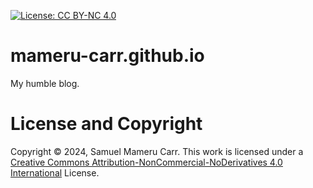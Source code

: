 [![License: CC BY-NC 4.0](https://img.shields.io/badge/License-CC_BY--NC_4.0-lightblue.svg)](https://creativecommons.org/licenses/by-nc/4.0/)
# mameru-carr.github.io
My humble blog.

# License and Copyright
Copyright &copy; 2024, Samuel Mameru Carr.
This work is licensed under a [Creative Commons Attribution-NonCommercial-NoDerivatives 4.0 International](https://creativecommons.org/licenses/by-nc-nd/4.0/) License.